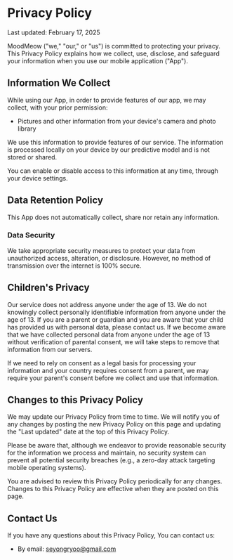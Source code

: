 # Privacy Policy

Last updated: February 17, 2025

MoodMeow ("we," "our," or "us") is committed to protecting your privacy. This Privacy Policy explains how we collect, use, disclose, and safeguard your information when you use our mobile application ("App").

## Information We Collect

While using our App, in order to provide features of our app, we may collect, with your prior permission:

- Pictures and other information from your device's camera and photo library

We use this information to provide features of our service. The information is processed locally on your device by our predictive model and is not stored or shared.

You can enable or disable access to this information at any time, through your device settings.

## Data Retention Policy

This App does not automatically collect, share nor retain any information.

### Data Security

We take appropriate security measures to protect your data from unauthorized access, alteration, or disclosure. However, no method of transmission over the internet is 100% secure.

## Children's Privacy

Our service does not address anyone under the age of 13. We do not knowingly collect personally identifiable information from anyone under the age of 13. If you are a parent or guardian and you are aware that your child has provided us with personal data, please contact us. If we become aware that we have collected personal data from anyone under the age of 13 without verification of parental consent, we will take steps to remove that information from our servers.

If we need to rely on consent as a legal basis for processing your information and your country requires consent from a parent, we may require your parent's consent before we collect and use that information.

## Changes to this Privacy Policy

We may update our Privacy Policy from time to time. We will notify you of any changes by posting the new Privacy Policy on this page and updating the "Last updated" date at the top of this Privacy Policy.

Please be aware that, although we endeavor to provide reasonable security for the information we process and maintain, no security system can prevent all potential security breaches (e.g., a zero-day attack targeting mobile operating systems).

You are advised to review this Privacy Policy periodically for any changes. Changes to this Privacy Policy are effective when they are posted on this page.

## Contact Us

If you have any questions about this Privacy Policy, You can contact us:

- By email: seyongryoo@gmail.com
